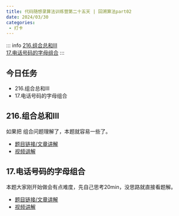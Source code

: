 ```yaml
---
title: 代码随想录算法训练营第二十五天 | 回溯算法part02
date: 2024/03/30
categories:
 - 打卡
---
```

::: info
[216.组合总和III](/blogs/algorithm/leetcode216.md)<br/>
[17.电话号码的字母组合](/blogs/algorithm/leetcode17.md)
:::

## 今日任务
- 216.组合总和III
- 17.电话号码的字母组合

## 216.组合总和III
如果把 组合问题理解了，本题就容易一些了。 

- [题目链接/文章讲解](https://programmercarl.com/0216.%E7%BB%84%E5%90%88%E6%80%BB%E5%92%8CIII.html)
- [视频讲解](https://www.bilibili.com/video/BV1wg411873x)

## 17.电话号码的字母组合
本题大家刚开始做会有点难度，先自己思考20min，没思路就直接看题解。 

- [题目链接/文章讲解](https://programmercarl.com/0017.%E7%94%B5%E8%AF%9D%E5%8F%B7%E7%A0%81%E7%9A%84%E5%AD%97%E6%AF%8D%E7%BB%84%E5%90%88.html)
- [视频讲解](https://www.bilibili.com/video/BV1yV4y1V7Ug)